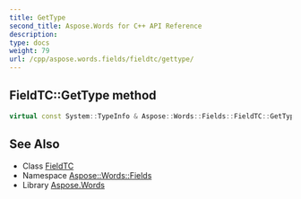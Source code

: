 ```yaml
---
title: GetType
second_title: Aspose.Words for C++ API Reference
description: 
type: docs
weight: 79
url: /cpp/aspose.words.fields/fieldtc/gettype/
---
```

## FieldTC::GetType method




```cpp
virtual const System::TypeInfo & Aspose::Words::Fields::FieldTC::GetType() const override
```

## See Also

* Class [FieldTC](../)
* Namespace [Aspose::Words::Fields](../../)
* Library [Aspose.Words](../../../)

